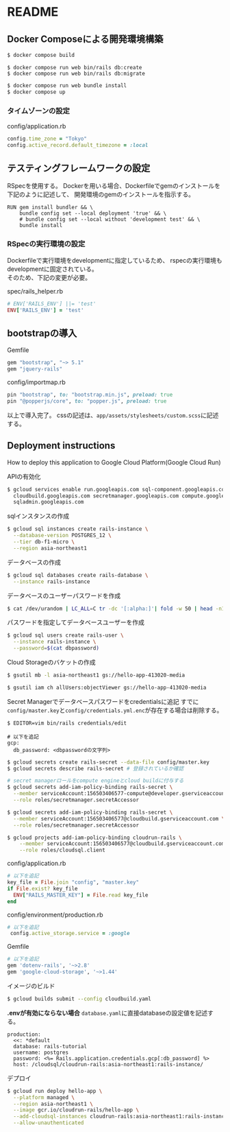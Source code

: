 # README

## Docker Composeによる開発環境構築

```bash
$ docker compose build
```

```
$ docker compose run web bin/rails db:create
$ docker compose run web bin/rails db:migrate
```

```bash
$ docker compose run web bundle install
$ docker compose up
```

### タイムゾーンの設定

config/application.rb
```ruby
config.time_zone = "Tokyo"
config.active_record.default_timezone = :local
```

## テスティングフレームワークの設定
RSpecを使用する。
Dockerを用いる場合、Dockerfileでgemのインストールを下記のように記述して、
開発環境のgemのインストールを指示する。

```
RUN gem install bundler && \
    bundle config set --local deployment 'true' && \
    # bundle config set --local without 'development test' && \
    bundle install
```

### RSpecの実行環境の設定

Dockerfileで実行環境をdevelopmentに指定しているため、
rspecの実行環境もdevelopmentに固定されている。  
そのため、下記の変更が必要。

spec/rails_helper.rb
```ruby
# ENV['RAILS_ENV'] ||= 'test'
ENV['RAILS_ENV'] = 'test'
```

## bootstrapの導入
Gemfile
```ruby
gem "bootstrap", "~> 5.1"
gem "jquery-rails"
```

config/importmap.rb
```ruby
pin "bootstrap", to: "bootstrap.min.js", preload: true
pin "@popperjs/core", to: "popper.js", preload: true
```
以上で導入完了。
cssの記述は、`app/assets/stylesheets/custom.scss`に記述する。


## Deployment instructions
How to deploy this application to Google Cloud Platform(Google Cloud Run)

APIの有効化
```bash
$ gcloud services enable run.googleapis.com sql-component.googleapis.com \
  cloudbuild.googleapis.com secretmanager.googleapis.com compute.googleapis.com \
  sqladmin.googleapis.com
```

sqlインスタンスの作成
```bash
$ gcloud sql instances create rails-instance \
  --database-version POSTGRES_12 \
  --tier db-f1-micro \
  --region asia-northeast1
```

データベースの作成
```bash
$ gcloud sql databases create rails-database \
  --instance rails-instance
```

データベースのユーザーパスワードを作成
```bash
$ cat /dev/urandom | LC_ALL=C tr -dc '[:alpha:]'| fold -w 50 | head -n1 > dbpassword
```

パスワードを指定してデータベースユーザーを作成
```bash
$ gcloud sql users create rails-user \
  --instance rails-instance \
  --password=$(cat dbpassword)
```

Cloud Storageのバケットの作成
```bash
$ gsutil mb -l asia-northeast1 gs://hello-app-413020-media
```

```bash
$ gsutil iam ch allUsers:objectViewer gs://hello-app-413020-media
```


Secret Managerでデータベースパスワードをcredentialsに追記
すでに`config/master.key`と`config/credentials.yml.enc`が存在する場合は削除する。
```bash
$ EDITOR=vim bin/rails credentials/edit
```

```vim
# 以下を追記
gcp:
  db_password: <dbpasswordの文字列>
```


```bash
$ gcloud secrets create rails-secret --data-file config/master.key
$ gcloud secrets describe rails-secret # 登録されているか確認
```



```bash
# secret managerロールをcompute engineとcloud buildに付与する
$ gcloud secrets add-iam-policy-binding rails-secret \
  --member serviceAccount:156503406577-compute@developer.gserviceaccount.com \
  --role roles/secretmanager.secretAccessor

$ gcloud secrets add-iam-policy-binding rails-secret \
  --member serviceAccount:156503406577@cloudbuild.gserviceaccount.com \
  --role roles/secretmanager.secretAccessor

$ gcloud projects add-iam-policy-binding cloudrun-rails \
    --member serviceAccount:156503406577@cloudbuild.gserviceaccount.com \
    --role roles/cloudsql.client
```




config/application.rb
```ruby
# 以下を追記
key_file = File.join "config", "master.key"
if File.exist? key_file
  ENV["RAILS_MASTER_KEY"] = File.read key_file
end
```

config/environment/production.rb
```ruby
# 以下を追記
 config.active_storage.service = :google
```

Gemfile
```ruby
# 以下を追記
gem 'dotenv-rails', '~>2.8'
gem 'google-cloud-storage', '~>1.44'
```


イメージのビルド
```bash
$ gcloud builds submit --config cloudbuild.yaml
```

**.envが有効にならない場合**
`database.yaml`に直接databaseの設定値を記述する。
```
production:
  <<: *default
  database: rails-tutorial
  username: postgres
  password: <%= Rails.application.credentials.gcp[:db_password] %>
  host: /cloudsql/cloudrun-rails:asia-northeast1:rails-instance/
```

デプロイ
```bash
$ gcloud run deploy hello-app \
  --platform managed \
  --region asia-northeast1 \
  --image gcr.io/cloudrun-rails/hello-app \
  --add-cloudsql-instances cloudrun-rails:asia-northeast1:rails-instance \
  --allow-unauthenticated
```